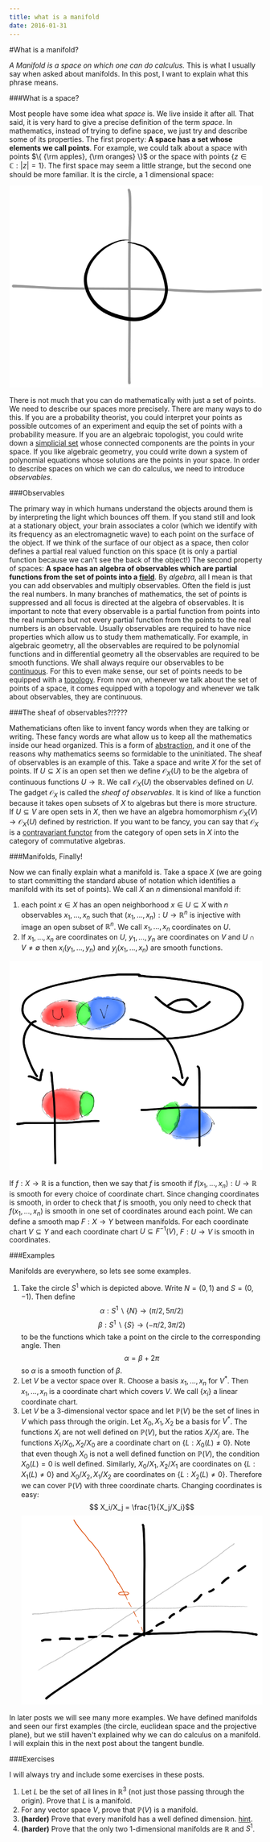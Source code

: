 ```yaml
---
title: what is a manifold
date: 2016-01-31
---
```


#What is a manifold?

*A Manifold is a space on which one can do calculus.* This is what I usually say when asked about manifolds. In this post, I want to explain what this phrase means.

###What is a space?

Most people have some idea what *space* is. We live inside it after all. That said, it is very hard to give a precise definition of the term *space*. In mathematics, instead of 
trying to define space, we just try and describe some of its properties. The first property: **A space has a set whose elements we call points**. For example, we could talk about a space 
with points $\{ {\rm apples}, {\rm oranges} \}$ or the space with points $\{ z \in \mathbb{C} : \lvert z \lvert = 1 \}$. The first space may seem a little strange, but the second one 
should be more familiar. It is the circle, a 1 dimensional space:

![](/img/2016-01-31-circle.PNG)

There is not much that you can do mathematically with just a set of points. We need to describe our spaces more precisely. There are many ways to do this. If you are a probability 
theorist, you could interpret your points as possible outcomes of an experiment and equip the set of points with a probability measure. If you are an algebraic topologist, you could 
write down a [simplicial set](https://en.wikipedia.org/wiki/Simplicial_set) whose connected components are the points in your space. If you like algebraic geometry, you could write down a 
system of polynomial equations whose solutions are the points in your space. In order to describe spaces on which we can do calculus, we need to introduce *observables*.

###Observables

The primary way in which humans understand the objects around them is by interpreting the light which bounces off them. If you stand still and look at a stationary object, your brain 
associates a color (which we identify with its frequency as an electromagnetic wave) to each point on the surface of the object. If we think of the surface of our object as a space, 
then color defines a partial real valued function on this space (it is only a partial function because we can\'t see the back of the object!) The second property of spaces: **A 
space has an algebra of observables which are partial functions from the set of points into a [field](https://en.wikipedia.org/wiki/Field_%28mathematics%29)**. By *algebra*, all I 
mean is that you can add observables and multiply observables. Often the field is just the real numbers. In many branches of mathematics, 
the set of points is suppressed and all focus is directed at the algebra of observables. It is important to note that every observable is a partial function from points into the real 
numbers but not every partial function from the points to the real numbers is an observable. Usually observables are required to have nice properties which allow us to study them 
mathematically. For example, in algebraic geometry, all the observables are required to be polynomial functions and in differential geometry all the observables are required to be 
smooth functions. We shall always require our observables to be [continuous](https://en.wikipedia.org/wiki/Continuous_function). For this to even make sense, our set of points 
needs to be equipped with a [topology](https://en.wikipedia.org/wiki/Topological_space). From now on, whenever we talk about the set of points of a space, it comes equipped with a 
topology and whenever we talk about observables, they are continuous.

###The sheaf of observables?!????

Mathematicians often like to invent fancy words when they are talking or writing. These fancy words are what allow us to keep all the mathematics inside our head organized. This is a 
form of [abstraction](https://en.wikipedia.org/wiki/Abstraction_%28computer_science%29), and it one of the reasons why mathematics seems so formidable to the uninitiated. The sheaf 
of observables is an example of this. Take a space and write $X$ for the set of points. If $U \subseteq X$ is an open set then we define $\mathcal{O}_X(U)$ to be the algebra of 
continuous functions $U \to \mathbb{R}$. We call $\mathcal{O}_X(U)$ the observables defined on $U$. The gadget $\mathcal{O}_X$ is called the *sheaf of observables*. It is kind of 
like a function because it takes open subsets of $X$ to algebras but there is more structure. If $U \subseteq V$ are open sets in $X$, then we have an algebra homomorphism 
$\mathcal{O}_X(V) \to \mathcal{O}_X(U)$ defined by restriction. If you want to be fancy, you can say that $\mathcal{O}_X$ is a [contravariant 
functor](https://en.wikipedia.org/wiki/Functor) from the category of open sets in $X$ into the category of commutative algebras.


###Manifolds, Finally!

Now we can finally explain what a manifold is. Take a space $X$ (we are going to start committing the standard abuse of notation which identifies a manifold with its set of points). 
We call $X$ an $n$ dimensional manifold if:

1. each point $x \in X$ has an open neighborhood $x \in U \subseteq X$ with $n$ observables $x_1,\dots,x_n$ such that $(x_1,\dots,x_n) : U \to \mathbb{R}^n$ is injective with image 
an open subset of $\mathbb{R}^n$. We call $x_1,\dots,x_n$ coordinates on $U$.
2. If $x_1,\dots,x_n$ are coordinates on $U$, $y_1,\dots,y_n$ are coordinates on $V$ and $U \cap V \not= \emptyset$ then $x_i(y_1,\dots,y_n)$ and $y_j(x_1,\dots,x_n)$ are smooth 
functions.

![](/img/2016-01-31-changingcoordinates.PNG)

If $f:X \to \mathbb{R}$ is a function, then we say that $f$ is smooth if $f(x_1,\dots,x_n) : U \to \mathbb{R}$ is smooth for every choice of coordinate chart. Since changing 
coordinates is smooth, in order to check that $f$ is smooth, you only need to check that $f(x_1,\dots,x_n)$ is smooth in one set of coordinates around each point. We can define a 
smooth map $F : X \to Y$ between manifolds. For each coordinate chart $V \subseteq Y$ and each coordinate chart $U \subseteq F^{-1}(V)$, $F : U \to V$ is smooth in coordinates.

###Examples

Manifolds are everywhere, so lets see some examples.
 
1. Take the circle $S^1$ which is depicted above. Write $N = (0,1)$ and $S = (0,-1)$. Then define 
$$\alpha : S^1 \backslash \{ N \} \to (\pi/2,5 \pi/2)$$
$$\beta : S^1 \backslash \{ S \} \to (-\pi/2,3\pi/2)$$
to be the functions which take a point on the circle to the corresponding angle. Then
$$\alpha = \beta + 2 \pi$$
so $\alpha$ is a smooth function of $\beta$.
2. Let $V$ be a vector space over $\mathbb{R}$. Choose a basis $x_1,\dots,x_n$ for $V^*$. Then $x_1,\dots,x_n$ is a coordinate chart which covers $V$. We call $\{x_i\}$ a linear 
coordinate chart. 
3. Let $V$ be a 3-dimensional vector space and let $\mathbb{P}(V)$ be the set of lines in $V$ which pass through the origin. Let $X_0,X_1,X_2$ be a basis for $V^*$. The functions 
$X_i$ are not well defined on $\mathbb{P}(V)$, but the ratios $X_i/X_j$ are. The functions $X_1/X_0, X_2/X_0$ are a coordinate chart on $\{L : X_0(L) \not= 0 \}$. Note that even 
though $X_0$ is not a well defined function on $\mathbb{P}(V)$, the condition $X_0(L) = 0$ is well defined. Similarly, $X_0/X_1, X_2/X_1$ are coordinates on $\{ L : X_1(L) \not= 
0\}$ and $X_0/X_2, X_1/X_2$ are coordinates on $\{L : X_2(L) \not= 0 \}$. Therefore we can cover $\mathbb{P}(V)$ with three coordinate charts. Changing coordinates is easy:
$$ X_i/X_j = \frac{1}{X_j/X_i}$$
![](/img/2016-01-31-projectivespace.PNG)

In later posts we will see many more examples. We have defined manifolds and seen our first examples (the circle, euclidean space and the projective plane), but we still haven\'t 
explained why we can do calculus on a manifold. I will explain this in the next post about the tangent bundle.


###Exercises

I will always try and include some exercises in these posts.

1. Let $L$ be the set of all lines in $\mathbb{R}^3$ (not just those passing through the origin). Prove that $L$ is a manifold.
2. For any vector space $V$, prove that $\mathbb{P}(V)$ is a manifold.
3. **(harder)** Prove that every manifold has a well defined dimension. [hint](https://en.wikipedia.org/wiki/Singular_homology).
4. **(harder)** Prove that the only two 1-dimensional manifolds are $\mathbb{R}$ and $S^1$. 

